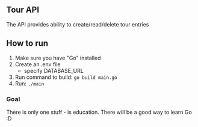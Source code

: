 ## Tour API
The API provides ability to create/read/delete tour entries

## How to run

1. Make sure you have "Go" installed
2. Create an .env file
    - specify DATABASE_URL
2. Run command to build:  `go build main.go`
3. Run: `./main`

### Goal
There is only one stuff - is education. There will be a good way to learn Go :D